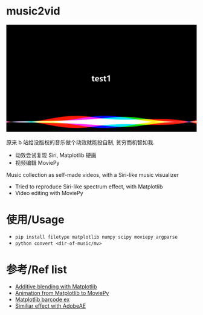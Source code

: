 # music2vid #

![demo](screenshots/test1.png)

原来 b 站给没版权的音乐做个动效就能投自制, 贫穷而机智如我.

- 动效尝试复现 Siri, Matplotlib 硬画
- 视频编辑 MoviePy

Music collection as self-made videos, with a Siri-like music visualizer

- Tried to reproduce Siri-like spectrum effect, with Matplotlib
- Video editing with MoviePy

# 使用/Usage #

- `pip install filetype matplotlib numpy scipy moviepy argparse`
- `python convert <dir-of-music/mv>`

# 参考/Ref list #

- [Additive blending with Matplotlib](https://stackoverflow.com/a/26712790)
- [Animation from Matplotlib to MoviePy](https://www.geeksforgeeks.org/moviepy-creating-animation-using-matplotlib/)
- [Matplotlib barcode ex](https://matplotlib.org/stable/gallery/images_contours_and_fields/barcode_demo.html#sphx-glr-gallery-images-contours-and-fields-barcode-demo-py)
- [Similiar effect with AdobeAE](https://www.avnishparker.com/AfterEffectsTemplates/SIRI-AUDIO-SPECTRUM)





